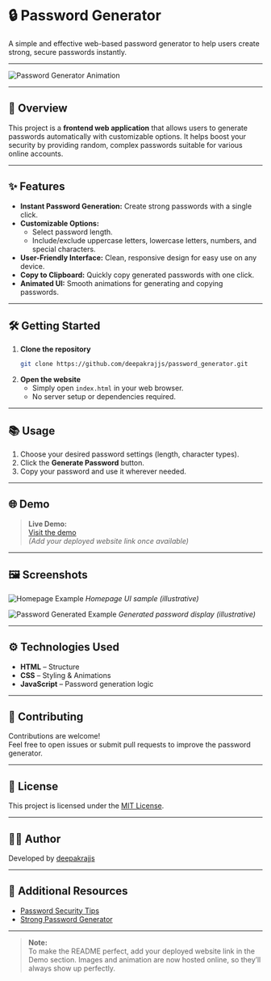 # 🔒 Password Generator 
 
A simple and effective web-based password generator to help users create strong, secure passwords instantly. 
  
--- 

![Password Generator Animation](https://media.giphy.com/media/VFjYIYw8XU0T0/giphy.gif)

---

## 🚀 Overview 

This project is a **frontend web application** that allows users to generate passwords automatically with customizable options. It helps boost your security by providing random, complex passwords suitable for various online accounts.

---

## ✨ Features

- **Instant Password Generation:** Create strong passwords with a single click.
- **Customizable Options:**
  - Select password length.
  - Include/exclude uppercase letters, lowercase letters, numbers, and special characters.
- **User-Friendly Interface:** Clean, responsive design for easy use on any device.
- **Copy to Clipboard:** Quickly copy generated passwords with one click.
- **Animated UI:** Smooth animations for generating and copying passwords.

---

## 🛠️ Getting Started

1. **Clone the repository**
   ```bash
   git clone https://github.com/deepakrajjs/password_generator.git
   ```
2. **Open the website**
   - Simply open `index.html` in your web browser.
   - No server setup or dependencies required.

---

## 📚 Usage

1. Choose your desired password settings (length, character types).
2. Click the **Generate Password** button.
3. Copy your password and use it wherever needed.

---

## 🌐 Demo

> **Live Demo:**  
> [Visit the demo](#)  
> *(Add your deployed website link once available)*

---

## 🖼️ Screenshots

![Homepage Example](https://images.unsplash.com/photo-1511379938547-c1f694198f36?auto=format&fit=crop&w=600&q=80)
*Homepage UI sample (illustrative)*

![Password Generated Example](https://images.unsplash.com/photo-1506744038136-46273834b3fb?auto=format&fit=crop&w=600&q=80)
*Generated password display (illustrative)*

---

## ⚙️ Technologies Used

- **HTML** – Structure
- **CSS** – Styling & Animations
- **JavaScript** – Password generation logic

---

## 🤝 Contributing

Contributions are welcome!  
Feel free to open issues or submit pull requests to improve the password generator.

---

## 📄 License

This project is licensed under the [MIT License](LICENSE).

---

## 👨‍💻 Author

Developed by [deepakrajjs](https://github.com/deepakrajjs)

---

## 🔗 Additional Resources

- [Password Security Tips](https://www.cisa.gov/news-events/news/password-tips)
- [Strong Password Generator](https://strongpasswordgenerator.com/)

---

> **Note:**  
> To make the README perfect, add your deployed website link in the Demo section. Images and animation are now hosted online, so they’ll always show up perfectly.
